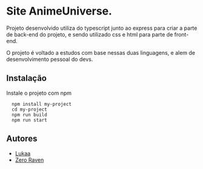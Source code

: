 
# Site AnimeUniverse.

Projeto desenvolvido utiliza do typescript junto ao express para criar a parte de back-end do projeto, e sendo utilizado css e html para parte de front-end.

O projeto é voltado a estudos com base nessas duas linguagens, e alem de desenvolvimento pessoal do devs.
## Instalação

Instale o projeto com npm

``` Cmd
  npm install my-project
  cd my-project
  npm run build
  npm run start
```

## Autores

 - [Lukaa ](https://github.com/Master-Lukaa)
 - [Zero Raven ](https://github.com/ZeroRaven23)

